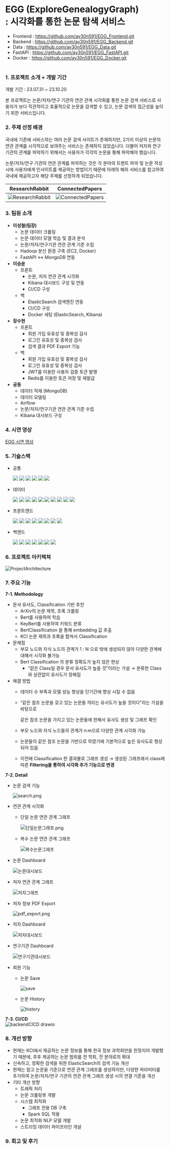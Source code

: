 # EGG (ExploreGenealogyGraph)<br/>  : 시각화를 통한 논문 탐색 서비스

- Frontend : https://github.com/ay30n591/EGG_Frontend.git <br>
- Backend : https://github.com/ay30n591/EGG_Backend.git <br>
- Data : https://github.com/ay30n591/EGG_Data.git <br>
- FastAPI : https://github.com/ay30n591/EGG_FastAPI.git <br>
- Docker : https://github.com/ay30n591/EGG_Docker.git <br><br>

### 1. 프로젝트 소개 + 개발 기간

개발 기간 : 23.07.31 ~ 23.10.20

본 프로젝트는 논문/저자/연구 기관의 연관 관계 시각화를 통한 논문 검색 서비스로 사용자가 보다 직관적이고 효율적으로 논문을 검색할 수 있고, 논문 검색의 접근성을 높이기 위한 서비스입니다.

### 2. 주제 선정 배경

국내에 기존에 서비스하는 여러 논문 검색 사이트가 존재하지만, 2가지 이상의 논문의 연관 관계를 시각적으로 보여주는 서비스는 존재하지 않았습니다.
더불어 저자와 연구 기관의 관계를 파악하기 위해서는 사용자가 각각의 논문을 통해 파악해야 했습니다.

논문/저자/연구 기관의 연관 관계를 파악하는 것은 각 분야의 트렌트 파악 및 논문 작성 시에 사용자에게 인사이트를 제공하는 방법이기 때문에 아래의 해외 서비스를 참고하여 국내에 제공하고자 해당 주제를 선정하게 되었습니다.

| ResearchRabbit | ConnectedPapers | 
|-|-|
|![ResearchRabbit](https://github.com/eeeeeddy/Final_Frontend/assets/71869717/72bf9920-6970-4b70-966a-60b53c2c2a01)|![ConnectedPapers](https://github.com/eeeeeddy/Final_Frontend/assets/71869717/4cc57a5f-c2e2-4bba-8b29-7dbba98542ec)|

### 3. 팀원 소개

- **이성철(팀장)**
    - 논문 데이터 크롤링
    - 논문 데이터 모델 학습 및 결과 분석
    - 논문/저자/연구기관 연관 관계 기준 수립
    - Hadoop 분산 환경 구축 (EC2, Docker)
    - FastAPI ↔ MongoDB 연동
- **이승윤**
    - 프론트
        - 논문, 저자 연관 관계 시각화
        - Kibana 대시보드 구성 및 연동
        - CI/CD 구성
    - 백
        - ElasticSearch 검색엔진 연동
        - CI/CD 구성
        - Docker 세팅 (ElasticSearch, Kibana)
- **장수현**
    - 프론트
        - 회원 가입 유효성 및 중복성 검사
        - 로그인 유효성 및 중복성 검사
        - 검색 결과 PDF Export 기능
    - 백
        - 회원 가입 유효성 및 중복성 검사
        - 로그인 유효성 및 중복성 검사
        - JWT를 이용한 사용자 검증 토큰 발행
        - Redis를 이용한 토큰 저장 및 재발급
- **공동**
    - 데이터 적재 (MongoDB)
    - 데이터 모델링
    - Airflow
    - 논문/저자/연구기관 연관 관계 기준 수립
    - Kibana 대시보드 구성    

### 4. 시연 영상

[EGG 시연 영상](https://youtu.be/PhPxPKtndbI?si=Ywp87HYqcUDCkm_X)

### 5. 기술스택

- 공통
  
  <img src="https://img.shields.io/badge/KciAPI-3B00B9?style=for-the-badge&logo=KciAPI&logoColor=white">
  <img src="https://img.shields.io/badge/github-181717?style=for-the-badge&logo=github&logoColor=white">
  <img src="https://img.shields.io/badge/git-F05032?style=for-the-badge&logo=git&logoColor=white">
  <img src="https://img.shields.io/badge/amazonec2-FF9900?style=for-the-badge&logo=amazonec2&logoColor=white">
  <img src="https://img.shields.io/badge/Ubuntu-E95420?style=for-the-badge&logo=Ubuntu&logoColor=white">
  <img src="https://img.shields.io/badge/postman-FF6C37?style=for-the-badge&logo=postman&logoColor=white">

- 데이터
  
  <img src="https://img.shields.io/badge/Python-3776AB?style=for-the-badge&logo=Python&logoColor=white">
  <img src="https://img.shields.io/badge/FastAPI-009688?style=for-the-badge&logo=FastAPI&logoColor=white">
  <img src="https://img.shields.io/badge/pytorch-EE4C2C?style=for-the-badge&logo=pytorch&logoColor=white">
  <img src="https://img.shields.io/badge/selenium-43B02A?style=for-the-badge&logo=selenium&logoColor=white">
  <img src="https://img.shields.io/badge/OpenJDK-437291?style=for-the-badge&logo=OepnJDK&logoColor=white">
  <img src="https://img.shields.io/badge/apachehadoop-66CCFF?style=for-the-badge&logo=apachehadoop&logoColor=white">
  <img src="https://img.shields.io/badge/Zookeeper-E95420?style=for-the-badge&logo=Zookeeper&logoColor=white">
  <img src="https://img.shields.io/badge/apachespark-E25A1C?style=for-the-badge&logo=apachespark&logoColor=white">
  <img src="https://img.shields.io/badge/MongoDB-47A248?style=for-the-badge&logo=MongoDB&logoColor=white">
  <img src="https://img.shields.io/badge/apacheairflow-017CEE?style=for-the-badge&logo=apacheairflow&logoColor=white">

- 프론트엔드
  
  <img src="https://img.shields.io/badge/react-61DAFB?style=for-the-badge&logo=react&logoColor=black"> 
  <img src="https://img.shields.io/badge/javascript-F7DF1E?style=for-the-badge&logo=javascript&logoColor=black"> 
  <img src="https://img.shields.io/badge/html5-E34F26?style=for-the-badge&logo=html5&logoColor=white"> 
  <img src="https://img.shields.io/badge/css-1572B6?style=for-the-badge&logo=css3&logoColor=white">
  <img src="https://img.shields.io/badge/node.js-339933?style=for-the-badge&logo=Node.js&logoColor=white">
  <img src="https://img.shields.io/badge/bootstrap-7952B3?style=for-the-badge&logo=bootstrap&logoColor=white">
  <img src="https://img.shields.io/badge/D3.js-F9A03C?style=for-the-badge&logo=D3.js&logoColor=white">
  <img src="https://img.shields.io/badge/Kibana-005571?style=for-the-badge&logo=Kibana&logoColor=white">

- 백엔드
  
  <img src="https://img.shields.io/badge/spring-6DB33F?style=for-the-badge&logo=spring&logoColor=white">
  <img src="https://img.shields.io/badge/springboot-6DB33F?style=for-the-badge&logo=springboot&logoColor=white">
  <img src="https://img.shields.io/badge/mysql-4479A1?style=for-the-badge&logo=mysql&logoColor=white">
  <img src="https://img.shields.io/badge/redis-DC382D?style=for-the-badge&logo=redis&logoColor=white">
  <img src="https://img.shields.io/badge/jwt-FF9E0F?style=for-the-badge&logo=jsonwebtokens&logoColor=white">
  <img src="https://img.shields.io/badge/docker-2496ED?style=for-the-badge&logo=docker&logoColor=white">
  <img src="https://img.shields.io/badge/elasticsearch-005571?style=for-the-badge&logo=elasticsearch&logoColor=white">

### 6. 프로젝트 아키텍쳐

![ProjectArchitecture](https://github.com/seongcheollee/EGG_Data/assets/71869717/6a412147-90ba-4b40-b4e8-03bd1324031d)

### 7. 주요 기능

  **7-1. Methodology**
  
  - 문서 유사도, Classification 기반 추천
      - ArXiv의 논문 제목, 초록 크롤링
      - Bert를 사용하여 학습
      - KeyBert를 사용하여 키워드 분류
      - BertClassification 을 통해 embedding 값 추출
      - KCI 논문 제목과 초록을 합쳐서 Classification
  - 문제점
      - 부모 노드와 자식 노드의 관계가 1 : N 으로 밖에 생성되지  않아 다양한 관계에 대해서 시각화 불가능
      - Bert Classification 의 분류 정확도가 높지 않은 현상
          - “같은 Class일 경우 문서 유사도가 높을 것”이라는 가설 → 분류한 Class와 상관없이 유사도가 정해짐
  - 해결 방법
      - 데이터 수 부족과 모델 성능 향상을 단기간에 향상 시킬 수 없음
      - “같은 참조 논문을 갖고 있는 논문들 끼리는 유사도가 높을 것이다”라는 가설을 바탕으로
          
          같은 참조 논문을 가지고 있는 논문들에 한해서 유사도 생성 및 그래프 확인
          
      - 부모 노드와 자식 노드들의 관계가 n:m으로 다양한 관계 시각화 가능
      - 논문들이 같은 참조 논문을 기반으로 하였기에 기본적으로 높은 유사도로 형성되어 있음
      - 이전에 Classification 한 결과물로 그래프 생성 → 생성된 그래프에서 class에 따른 **Filtering을 통하여 시각화 추가 기능으로 변경**
   
  **7-2. Detail**
      
  - 논문 검색 기능
      
      ![search.png](https://github.com/seongcheollee/EGG_Data/assets/71869717/98723697-0df5-4e00-86c6-5da5be54b7f7)
      
  - 연관 관계 시각화
      - 단일 논문 연관 관계 그래프
          
          ![단일논문그래프.png](https://github.com/eeeeeddy/Final_Frontend/assets/71869717/8a677224-4939-465c-bdc6-32389bcb236e)
          
      - 복수 논문 연관 관계 그래프
          
          ![복수논문그래프](https://github.com/eeeeeddy/Final_Frontend/assets/71869717/da8ca138-8283-467d-993b-40739664f6ee)
          
  - 논문 Dashboard
      
      ![논문대시보드](https://github.com/eeeeeddy/Final_Frontend/assets/71869717/636aa5f4-5c9b-4de4-bf3b-5689a30166ba)
      
  - 저자 연관 관계 그래프
      
      ![저자그래프](https://github.com/eeeeeddy/Final_Frontend/assets/71869717/44a7704c-b461-41ed-83e6-38e0c89c0920)
      
  - 저자 정보 PDF Export
      
      ![pdf_export.png](https://github.com/eeeeeddy/Final_Backend/assets/71869717/d1955e6d-3c8e-4b61-bfc1-ffca77627a1f)
      
  - 저자 Dashboard
      
      ![저자대시보드](https://github.com/eeeeeddy/Final_Frontend/assets/71869717/d669a370-efda-4cd8-9074-21ba6d180ed6)
      
  - 연구기관 Dashboard
      
      ![연구기관대시보드](https://github.com/eeeeeddy/Final_Frontend/assets/71869717/51f86f17-dfce-4ef4-919f-2b426fb6d4b2)
      
  - 회원 기능
      - 논문 Save
          
          ![save](https://github.com/eeeeeddy/Final_Backend/assets/71869717/5fb79c52-a9ce-4bc5-8715-b21a36e80c2f)
          
      - 논문 History
          
          ![history](https://github.com/eeeeeddy/Final_Backend/assets/71869717/2a79ffaa-8985-4020-8c4a-b5c04d7ac1b2)


  **7-3. CI/CD** <br>
      ![backendCICD drawio](https://github.com/eeeeeddy/EGG_Backend/assets/71869717/14089421-227f-42fa-a5af-1bd334b6597a)

### 8. 개선 방향

- 현재는 KCI에서 제공하는 논문 정보를 통해 한국 정보 과학회만을 한정지어 개발했기 때문에,
추후 제공하는 논문 범위를 전 학회, 전 분야로의 확대
- 신속하고, 정확한 검색을 위한 ElasticSearch의 검색 기능 개선
- 현재는 참고 논문을 기준으로 연관 관계 그래프를 생성하지만, 다양한 파라미터를 추가하여 
논문/저자/연구 기관의 연관 관계 그래프 생성 시의 연결 기준을 개선
- 기타 개선 방향
    - 트래픽 처리
    - 논문 크롤링봇 개발
    - 시스템 최적화
        - 그래프 전용 DB 구축
        - Spark SQL 적용
    - 논문 최적화 NLP 모델 개발
    - 스트리밍 데이터 파이프라인 개설

### 9. 회고 및 후기

